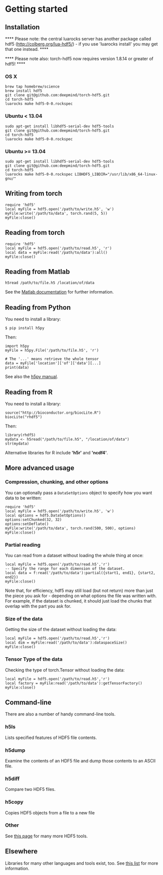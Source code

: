 # Getting started

## Installation

**** Please note: the central luarocks server has another package called hdf5 (http://colberg.org/lua-hdf5/) - if you use 'luarocks install' you may get that one instead. ****

**** Please note also: torch-hdf5 now requires version 1.8.14 or greater of hdf5! ****

### OS X

    brew tap homebrew/science
    brew install hdf5
    git clone git@github.com:deepmind/torch-hdf5.git
    cd torch-hdf5
    luarocks make hdf5-0-0.rockspec

### Ubuntu < 13.04

    sudo apt-get install libhdf5-serial-dev hdf5-tools
    git clone git@github.com:deepmind/torch-hdf5.git
    cd torch-hdf5
    luarocks make hdf5-0-0.rockspec

### Ubuntu >= 13.04

    sudo apt-get install libhdf5-serial-dev hdf5-tools
    git clone git@github.com:deepmind/torch-hdf5.git
    cd torch-hdf5
    luarocks make hdf5-0-0.rockspec LIBHDF5_LIBDIR="/usr/lib/x86_64-linux-gnu/"

## Writing from torch

    require 'hdf5'
    local myFile = hdf5.open('/path/to/write.h5', 'w')
    myFile:write('/path/to/data', torch.rand(5, 5))
    myFile:close()

## Reading from torch

    require 'hdf5'
    local myFile = hdf5.open('/path/to/read.h5', 'r')
    local data = myFile:read('/path/to/data'):all()
    myFile:close()

## Reading from Matlab

    h5read /path/to/file.h5 /location/of/data

See the [Matlab documentation](http://www.mathworks.co.uk/help/matlab/hdf5-files.html) for further information.

## Reading from Python

You need to install a library:

    $ pip install h5py

Then:

    import h5py
    myFile = h5py.File('/path/to/file.h5', 'r')

    # The '...' means retrieve the whole tensor
    data = myFile['location']['of']['data'][...]
    print(data)

See also the [h5py manual](http://www.h5py.org/docs/).

## Reading from R

You need to install a library:

    source("http://bioconductor.org/biocLite.R")
    biocLite("rhdf5")

Then:

    library(rhdf5)
    mydata <- h5read("/path/to/file.h5", "/location/of/data")
    str(mydata)

Alternative libraries for R include **'h5r'** and **'ncdf4'**.

## More advanced usage

### Compression, chunking, and other options

You can optionally pass a `DataSetOptions` object to specify how you want data to be written:

    require 'hdf5'
    local myFile = hdf5.open('/path/to/write.h5', 'w')
    local options = hdf5.DataSetOptions()
    options:setChunked(32, 32)
    options:setDeflate()
    myFile:write('/path/to/data', torch.rand(500, 500), options)
    myFile:close()

### Partial reading

You can read from a dataset without loading the whole thing at once:

    local myFile = hdf5.open('/path/to/read.h5','r')
    -- Specify the range for each dimension of the dataset.
    local data = f:read('/path/to/data'):partial({start1, end1}, {start2, end2})
    myFile:close()
    
Note that, for efficiency, hdf5 may still load (but not return) more than just the piece you ask for - depending on what options the file was written with. For example, if the dataset is chunked, it should just load the chunks that overlap with the part you ask for.

### Size of the data

Getting the size of the dataset without loading the data:
	
    local myFile = hdf5.open('/path/to/read.h5','r')
    local dim = myFile:read('/path/to/data'):dataspaceSize()
    myFile:close()

### Tensor Type of the data

Checking the type of torch.Tensor without loading the data:
	
    local myFile = hdf5.open('/path/to/read.h5','r')
    local factory = myFile:read('/path/to/data'):getTensorFactory()
    myFile:close()

## Command-line

There are also a number of handy command-line tools.

### h5ls

Lists specified features of HDF5 file contents.

### h5dump

Examine the contents of an HDF5 file and dump those contents to an ASCII file.

### h5diff

Compare two HDF5 files.

### h5copy

Copies HDF5 objects from a file to a new file

### Other

See [this page](http://www.hdfgroup.org/HDF5/doc/RM/Tools.html) for many more HDF5 tools.

## Elsewhere

Libraries for many other languages and tools exist, too. See [this list](http://en.wikipedia.org/wiki/Hierarchical_Data_Format#Interfaces) for more information.
